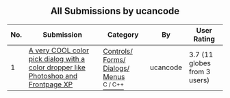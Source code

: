 ﻿<div align="center">

## All Submissions by ucancode

</div>

No.  | Submission | Category | By   | User Rating
---- | ---------- | -------- | ---- | -----------
1 | [A very COOL color pick dialog with a color dropper like Photoshop and Frontpage XP<br />](https://github.com/Planet-Source-Code/ucancode-a-very-cool-color-pick-dialog-with-a-color-dropper-like-photoshop-and-frontpage-x__3-3503) | [Controls/ Forms/ Dialogs/ Menus<br /><sup>C / C++</sup>](../ByCategory/controls-forms-dialogs-menus__3-3.md) | ucancode | 3.7 (11 globes from 3 users)
